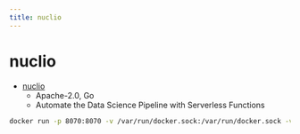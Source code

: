 ```yaml
---
title: nuclio
---
```


# nuclio

- [nuclio](https://github.com/nuclio/nuclio)
  - Apache-2.0, Go
  - Automate the Data Science Pipeline with Serverless Functions

```bash
docker run -p 8070:8070 -v /var/run/docker.sock:/var/run/docker.sock -v /tmp:/tmp --name nuclio-dashboard quay.io/nuclio/dashboard:stable-amd64
```
